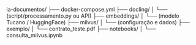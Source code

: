 ia-documentos/
├── docker-compose.yml
├── docling/
│   └── (script/processamento.py ou API)
├── embeddings/
│   └── (modelo Tucano / HuggingFace)
├── milvus/
│   └── (configuração e dados)
├── exemplo/
│   └── contrato_teste.pdf
├── notebooks/
│   └── consulta_milvus.ipynb

